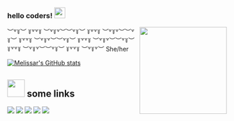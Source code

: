 ### hello coders! <img src="https://media.giphy.com/media/hvRJCLFzcasrR4ia7z/giphy.gif" width="25px">
<a href="#"><img align="right" src="https://github.com/blackcater/blackcater/raw/main/images/banner.gif" width="200 " height="200" /></a> 

︶꒷꒦︶ ꒦꒷꒷꒦ ︶꒷꒦꒷︶︶꒷꒦︶ ꒦꒷꒷꒦ ︶꒷꒦꒷︶︶꒷꒦︶ ꒦꒷꒷꒦ ︶꒷꒦꒷︶︶꒷꒦︶ ꒦꒷꒷꒦ ︶꒷꒦꒷︶︶꒷꒦︶ ꒦꒷꒷꒦ ︶꒷꒦꒷︶︶꒷꒦︶ ꒦꒷꒷꒦ ︶꒷꒦꒷︶
She/her

[![Melissar's GitHub stats](https://github-readme-stats.vercel.app/api?username=melissarr&theme=dracula)](https://github.com/anuraghazra/github-readme-stats)

## <img height="40" src="https://raw.githubusercontent.com/innng/innng/master/assets/kyubey.gif"/> some links 
[![](https://img.shields.io/badge/-music-0073B1?style=flat-square)](https://youtu.be/1w7OgIMMRc4)
[![](https://img.shields.io/badge/-animals-1C9CEA?style=flat-square)](https://twitter.com/BichinhosFB?s=09)
[![](https://img.shields.io/badge/-instagram-EE3E5D?style=flat-square)](https://www.instagram.com/steisser/)
[![](https://img.shields.io/badge/-github-332B40?style=flat-square)](https://github.com/melissarr/)
[![](https://img.shields.io/badge/-amazon-2D4E00?style=flat-square)](https://www.amazon.com.br/hz/wishlist/ls/6PB7FHQF8GWA?ref_=wl_share)
